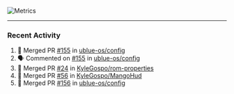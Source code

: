 ![Metrics](https://metrics.lecoq.io/KyleGospo?template=classic&base=header%2C%20activity%2C%20community%2C%20repositories%2C%20metadata&base.indepth=false&base.hireable=false&base.skip=false&config.timezone=America%2FLos_Angeles)

---
### Recent Activity
<!--START_SECTION:activity-->
1. 🎉 Merged PR [#155](https://github.com/ublue-os/config/pull/155) in [ublue-os/config](https://github.com/ublue-os/config)
2. 🗣 Commented on [#155](https://github.com/ublue-os/config/pull/155#issuecomment-1817971167) in [ublue-os/config](https://github.com/ublue-os/config)
3. 🎉 Merged PR [#24](https://github.com/KyleGospo/rom-properties/pull/24) in [KyleGospo/rom-properties](https://github.com/KyleGospo/rom-properties)
4. 🎉 Merged PR [#56](https://github.com/KyleGospo/MangoHud/pull/56) in [KyleGospo/MangoHud](https://github.com/KyleGospo/MangoHud)
5. 🎉 Merged PR [#156](https://github.com/ublue-os/config/pull/156) in [ublue-os/config](https://github.com/ublue-os/config)
<!--END_SECTION:activity-->
